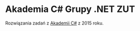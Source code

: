# Akademia C# Grupy .NET ZUT

Rozwiązania zadań z [Akademii C#](https://dotnet.zut.edu.pl/) z 2015 roku.
